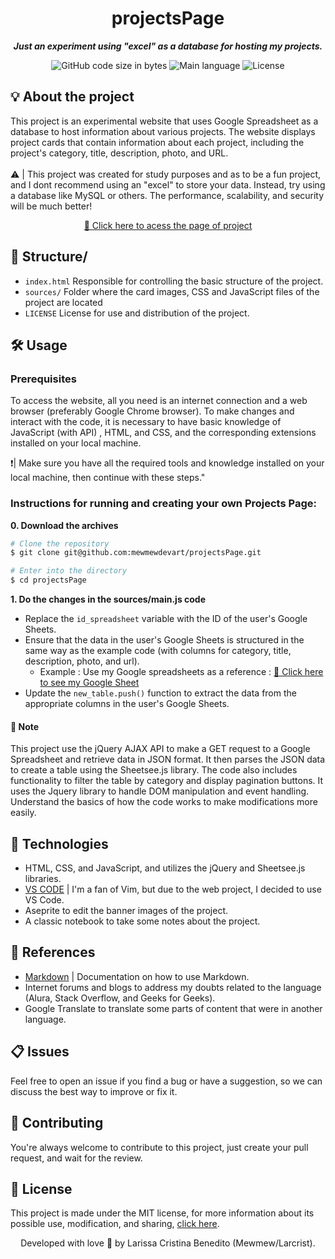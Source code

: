 <h1 align="center">
 projectsPage
</h1>


<p align="center">
	<b><i>Just an experiment using "excel" as a database for hosting my projects.</i></b><br>
</p>


<p align="center">
	<img alt="GitHub code size in bytes" src="https://img.shields.io/github/languages/code-size/mewmewdevart/projectsPage?color=6272a4" />
	<img alt="Main language" src="https://img.shields.io/github/languages/top/MEWMEWDEVART/projectsPage?color=6272a4"/>
	<img alt="License" src="https://img.shields.io/github/license/mewmewdevart/projectsPage?color=6272a4"/>
</p>

## 💡 About the project
This project is an experimental website that uses Google Spreadsheet as a database to host information about various projects. The website displays project cards that contain information about each project, including the project's category, title, description, photo, and URL. <br> <br>
⚠️ | This project was created for study purposes and as to be a fun project, and I dont recommend using an "excel" to store your data. Instead, try using a database like MySQL or others. The performance, scalability, and security will be much better!


<p align="center">
	<a href="https://mewmewdevart.github.io/projectsPage/">🔗 Click here to acess the page of project</a> 
</p>


## 📁 Structure/
* ```index.html```  Responsible for controlling the basic structure of the project.
* ```sources/``` Folder where the card images, CSS and JavaScript files of the project are located
* ```LICENSE```  License for use and distribution of the project.

## 🛠️ Usage

### Prerequisites
To access the website, all you need is an internet connection and a web browser (preferably Google Chrome browser). To make changes and interact with the code, it is necessary to have basic knowledge of JavaScript (with API) , HTML, and CSS, and the corresponding extensions installed on your local machine. <br>

❗️| Make sure you have all the required tools and knowledge installed on your local machine, then continue with these steps."

### Instructions for running and creating your own Projects Page:
**0. Download the archives**

```bash
# Clone the repository
$ git clone git@github.com:mewmewdevart/projectsPage.git

# Enter into the directory
$ cd projectsPage
```

**1. Do the changes in the sources/main.js code**
- Replace the ```id_spreadsheet``` variable with the ID of the user's Google Sheets.
- Ensure that the data in the user's Google Sheets is structured in the same way as the example code (with columns for category, title, description, photo, and url).
   - Example : Use my Google spreadsheets as a reference : <a href="https://docs.google.com/spreadsheets/d/1rgK9dfoR8HpingaLhTtk_8FSB0aiOLlx1LeEXBYP0-o/edit?usp=sharing">🔗 Click here to see my Google Sheet</a> <br>
- Update the ```new_table.push()``` function to extract the data from the appropriate columns in the user's Google Sheets. <br>
#### 📄 Note
This project use the jQuery AJAX API to make a GET request to a Google Spreadsheet and retrieve data in JSON format. It then parses the JSON data to create a table using the Sheetsee.js library. The code also includes functionality to filter the table by category and display pagination buttons. It uses the Jquery library to handle DOM manipulation and event handling. Understand the basics of how the code works to make modifications more easily.


## 🦾 Technologies
- HTML, CSS, and JavaScript, and utilizes the jQuery and Sheetsee.js libraries.
- [VS CODE](https://www.eclipse.org/downloads/) |  I'm a fan of Vim, but due to the web project, I decided to use VS Code.
- Aseprite to edit the banner images of the project.
- A classic notebook to take some notes about the project.

## 🔗 References
- [Markdown](https://www.markdownguide.org/basic-syntax/) | Documentation on how to use Markdown.
- Internet forums and blogs to address my doubts related to the language (Alura, Stack Overflow, and Geeks for Geeks).
- Google Translate to translate some parts of content that were in another language.


## 📋 Issues
Feel free to open an issue if you find a bug or have a suggestion, so we can discuss the best way to improve or fix it.

## 👋 Contributing
You're always welcome to contribute to this project, just create your pull request, and wait for the review.

## 📜  License
This project is made under the MIT license, for more information about its possible use, modification, and sharing, [click here](LICENSE).


<p align="center"> Developed with love 💜 by Larissa Cristina Benedito (Mewmew/Larcrist). </p>
